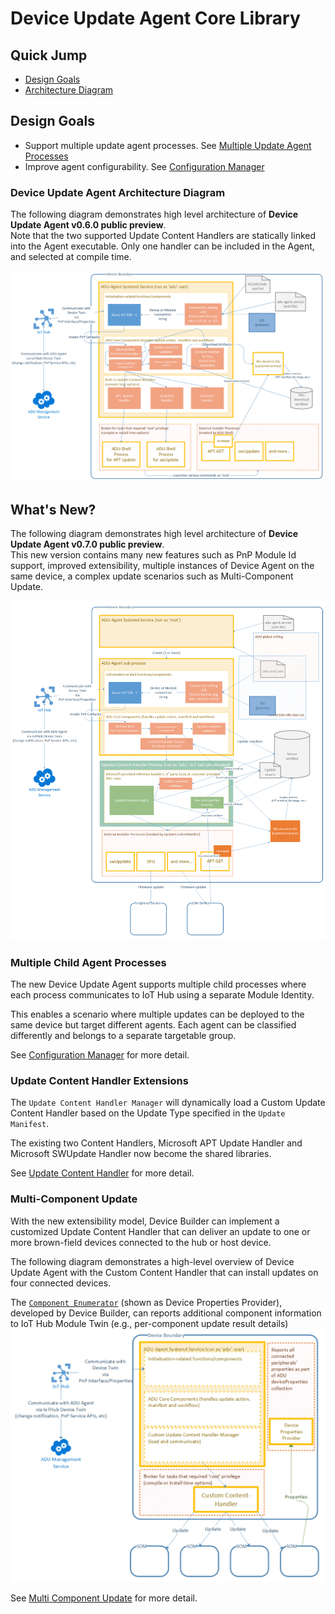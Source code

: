 # Device Update Agent Core Library

## Quick Jump

- [Design Goals](#design-goals)
- [Architecture Diagram](#device-update-agent-architecture-diagram)
  
## Design Goals

- Support multiple update agent processes. See [Multiple Update Agent Processes](#multiple-update-agent-processes)
- Improve agent configurability. See [Configuration Manager](./configuration-manager.md)

### Device Update Agent Architecture Diagram

The following diagram demonstrates high level architecture of **Device Update Agent v0.6.0 public preview**.  
Note that the two supported Update Content Handlers are statically linked into the Agent executable. Only one handler can be included in the Agent, and selected at compile time.

![V6 Diagram](./images/adu-agent-public-preview-architecture-diagram.png)

## What's New?

The following diagram demonstrates high level architecture of **Device Update Agent v0.7.0 public preview**.  
This new version contains many new features such as PnP Module Id support, improved extensibility, multiple instances of Device Agent on the same device, a complex update scenarios such as Multi-Component Update.

![V0.70 Diagram](./images/adu-agent-public-preview-with-plugin-architecture-diagram.png)

### Multiple Child Agent Processes

The new Device Update Agent supports multiple child processes where each process communicates to IoT Hub using a separate Module Identity.  

This enables a scenario where multiple updates can be deployed to the same device but target different agents. Each agent can be classified differently and belongs to a separate targetable group.  

See [Configuration Manager](./configuration-manager.md) for more detail.

### Update Content Handler Extensions

The `Update Content Handler Manager` will dynamically load a Custom Update Content Handler based on the Update Type specified in the `Update Manifest`.  

The existing two Content Handlers, Microsoft APT Update Handler and Microsoft SWUpdate Handler now become the shared libraries.  

See [Update Content Handler](./update-content-handler.md) for more detail.

### Multi-Component Update

With the new extensibility model, Device Builder can implement a customized Update Content Handler that can deliver an update to one or more brown-field devices connected to the hub or host device.  
  
The following diagram demonstrates a high-level overview of Device Update Agent with the Custom Content Handler that can install updates on four connected devices.  

The [`Component Enumerator`](../multi-component-update/component-enumerator.md) (shown as Device Properties Provider), developed by Device Builder, can reports additional component information to IoT Hub Module Twin (e.g., per-component update result details)
![V7 Diagram](./images/som-update-diagram.png)

See [Multi Component Update](../multi-component-update/overview.md) for more detail.
